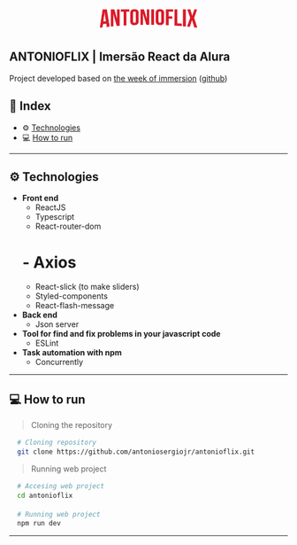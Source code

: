 <h1 align="center">
  <img width="182" alt="ANTONIOFLIX" src="./src/assets/img/Logo.png">
</h1>

## ANTONIOFLIX | Imersão React da Alura

Project developed based on [the week of immersion](https://www.alura.com.br/imersao-react/) ([github](https://github.com/imersao-alura))


## 🚀 Index
- ⚙ [Technologies](#-technologies)
- 💻 [How to run](#-how-to-run)

---

## ⚙ Technologies
  - **Front end**
    - ReactJS
    - Typescript
    - React-router-dom
    # - Axios
    - React-slick (to make sliders)
    - Styled-components
    - React-flash-message
  - **Back end**
    - Json server
  - **Tool for find and fix problems in your javascript code**    
    - ESLint
  - **Task automation with npm**
    - Concurrently

---

## 💻 How to run

  > Cloning the repository
  ```bash
    # Cloning repository
    git clone https://github.com/antoniosergiojr/antonioflix.git
  ```

  > Running web project
  ```bash
    # Accesing web project
    cd antonioflix
    
    # Running web project
    npm run dev
  ```
---